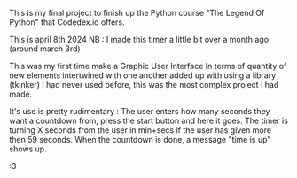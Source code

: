 This is my final project to finish up the Python course "The Legend Of Python" that Codedex.io offers.

This is april 8th 2024
NB : I made this timer a little bit over a month ago (around march 3rd)

This was my first time make a Graphic User Interface
In terms of quantity of new elements intertwined with one another added up with using a library (tkinker) I had never used before, this was the most complex project I had made.

It's use is pretty rudimentary :
The user enters how many seconds they want a countdown from, press the start button and here it goes.
The timer is turning X seconds from the user in min+secs if the user has given more then 59 seconds.
When the countdown is done, a message "time is up" shows up.

:3
